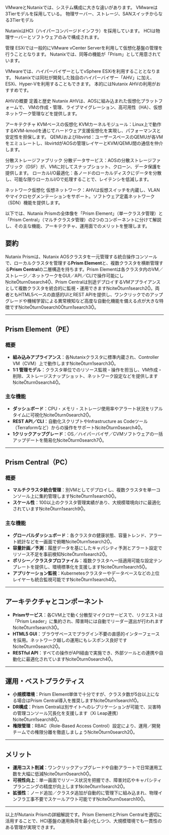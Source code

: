 VMwareとNutanixでは、システム構成に大きな違いがあります。
VMwareは3Tierモデルを採用している。
物理サーバー、ストレージ、SANスイッチからなる3Tierモデル

NutanixはHCI（ハイパーコンバージドインフラ）を採用しています。
HCIは物理サーバーとソフトウェアのみで構成されます。

管理
ESXiでは一般的にVMware vCenter Serverを利用して仮想化基盤の管理を行うこととなります。
Nutanixでは、同等の機能が「Prism」として用意されています。

VMwareでは、ハイパーバイザーとしてvSphere ESXiを利用することとなります。
Nutanixでは同社が開発した独自のハイパーバイザー「AHV」に加え、ESXi、Hyper-Vを利用することもできます。
本的にはNutanix AHVの利用がおすすめです。

AHVの概要
定義と歴史
Nutanix AHVは、AOSに組み込まれた仮想化プラットフォームで、
VMの作成・管理、ライブマイグレーション、高可用性（HA）、仮想ネットワーク管理などを提供します。

アーキテクチャ
KVMベースの仮想化
KVMカーネルモジュール：Linux上で動作するKVM-kmodを通じてハードウェア支援仮想化を実現し、パフォーマンスと安定性を担保します。
QEMUおよびlibvirtd：ユーザースペースのQEMUが各VMをエミュレートし、libvirtdがAOSの管理レイヤーとKVM/QEMU間の通信を仲介します。

分散ストレージファブリック
分散データサービス：AOSの分散ストレージファブリック（DSF）が、VMに対してスナップショット、クローン、データ保護を提供します。
ローカルI/O最適化：各ノードのローカルディスクにデータを分散し、可能な限りローカルI/Oで処理することで、レイテンシを低減します。

ネットワーク仮想化
仮想ネットワーク：AHVは仮想スイッチを内蔵し、VLANやマイクロセグメンテーションをサポート。ソフトウェア定義ネットワーク（SDN）機能を提供します。

以下では、Nutanix Prismの全体像を「Prism Element」（単一クラスタ管理）と「Prism Central」（マルチクラスタ管理）の2つのコンポーネントに分けて解説し、その主な機能、アーキテクチャ、運用面でのメリットを整理します。

## 要約

Nutanix Prismは、Nutanix AOSクラスタを一元管理する統合操作コンソールで、ローカルクラスタを管理する**Prism Element**と、複数クラスタを横断管理する**Prism Central**の二層構造を持ちます。Prism Elementは各クラスタ内のVM／ストレージ／ネットワークをGUI／API／CLIで操作可能にしciteturn0search4、Prism Centralは別途デプロイするVMアプライアンスとして複数クラスタを統合的に監視・運用できますciteturn1search2。両者ともHTML5ベースの直感的UIとREST APIを提供し、ワンクリックでのアップグレードや機械学習による異常検知など高度な自動化機能を備える点が大きな特徴ですciteturn0search0turn1search3。

---

## Prism Element（PE）

### 概要

- **組み込みアプライアンス**：各Nutanixクラスタに標準内蔵され、Controller VM（CVM）上で動作しますciteturn1search3。
- **1:1 管理モデル**：クラスタ単位でのリソース監視・操作を担当し、VM作成・削除、ストレージスナップショット、ネットワーク設定などを提供しますciteturn0search4。

### 主な機能

- **ダッシュボード**：CPU・メモリ・ストレージ使用率やアラート状況をリアルタイムに可視化citeturn0search2。
- **REST API／CLI**：自動化スクリプトやInfrastructure as Codeツール（Terraformなど）からの操作をサポートciteturn0search4。
- **1クリックアップグレード**：OS／ハイパーバイザ／CVMソフトウェアの一括アップデートを簡易化citeturn0search7。

---

## Prism Central（PC）

### 概要

- **マルチクラスタ統合管理**：別VMとしてデプロイし、複数クラスタを単一コンソール上に集約管理しますciteturn1search0。
- **スケール性**：100以上のクラスタ管理実績があり、大規模環境向けに最適化されていますciteturn1search9。

### 主な機能

- **グローバルダッシュボード**：各クラスタの健康状態、容量トレンド、アラート統計などを一画面で俯瞰citeturn1search2。
- **容量計画／予測**：履歴データを基にしたキャパシティ予測とアラート設定でリソース不足を事前検知citeturn1search2。
- **ポリシー／クラスタプロファイル**：複数クラスタへ一括適用可能な設定テンプレートを提供し、環境標準化を支援しますciteturn1search5。
- **アプリケーション監視**：Kubernetesクラスターやデータベースなどの上位レイヤーも統合監視可能ですciteturn1search4。

---

## アーキテクチャとコンポーネント

- **Prismサービス**：各CVM上で動く分散型マイクロサービスで、リクエストは「Prism Leader」に集約され、障害時には自動でリーダー選出が行われますciteturn1search3。
- **HTML5 GUI**：ブラウザベースでプラグイン不要の直感的インターフェースを採用。ネットワーク越しの運用にもレスポンス良好ですciteturn0search2。
- **RESTful API**：すべての操作がAPI経由で実施でき、外部ツールとの連携や自動化に最適化されていますciteturn0search4。

---

## 運用・ベストプラクティス

- **小規模環境**：Prism Element単体で十分ですが、クラスタ数が5台以上になる場合はPrism Central導入を推奨しますciteturn1search1。
- **DR構成**：Prism Centralは別サイトへのレプリケーションが可能で、災害時の管理コンソール冗長化を支援します（Xi Leap連携）citeturn1search8。
- **権限管理**：RBAC（Role-Based Access Control）設定により、運用／開発チームでの権限分離を徹底しましょうciteturn0search2。

---

## メリット

- **運用コスト削減**：ワンクリックアップグレードや自動アラートで日常運用工数を大幅に低減citeturn0search0。
- **可視性向上**：単一画面でリソース状況を把握でき、障害対応やキャパシティプランニングの精度が向上しますciteturn1search2。
- **拡張性**：ノード追加／クラスタ追加が自動的に管理下に組み込まれ、物理インフラ工事不要でスケールアウト可能ですciteturn0search10。

---

以上がNutanix Prismの詳細解説です。Prism ElementとPrism Centralを適切に活用することで、HCI基盤の運用負荷を最小化しつつ、大規模環境でも一貫性のある管理が実現できます。
